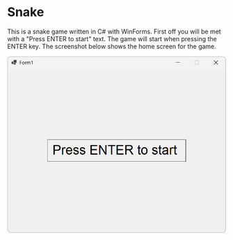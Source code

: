 # Snake

This is a snake game written in C# with WinForms. First off you will be met with a "Press ENTER to start" text. The game will start when pressing the ENTER key. The screenshot below shows the home screen for the game. 

![Game start screenshot](Images/Game_Start.png)
